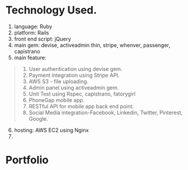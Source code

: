 # Technology Used.

1. language: Ruby
2. platform: Rails
3. front end script: jQuery
4. main gem: devise, activeadmin thin, stripe, whenver, passenger, capistrano
5. main feature: 
>1. User authentication using devise gem.
>2. Payment integration using Stripe API.
>3. AWS S3 - file uploading.
>4. Admin panel using activeadmin gem.
>5. Unit Test using Rspec, capistrano, fatorygirl
>6. PhoneGap mobile app.
>7. RESTful API for mobile app back end point.
>8. Social Media integration-Facebook, Linkedin, Twitter, Pinterest, Google.
6. hosting: AWS EC2 using Nginx
7. 

# Portfolio
